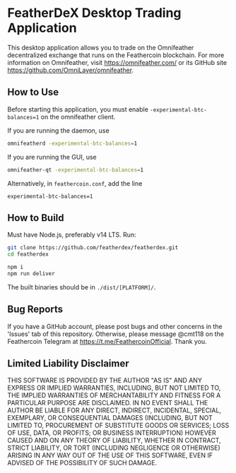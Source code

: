 # FeatherDeX Desktop Trading Application

This desktop application allows you to trade on the Omnifeather decentralized exchange that runs on the Feathercoin blockchain. For more information on Omnifeather, visit https://omnifeather.com/ or its GitHub site https://github.com/OmniLayer/omnifeather.

## How to Use

Before starting this application, you must enable `-experimental-btc-balances=1` on the omnifeather client.

If you are running the daemon, use

```bash
omnifeatherd -experimental-btc-balances=1
```

If you are running the GUI, use

```bash
omnifeather-qt -experimental-btc-balances=1
```

Alternatively, in `feathercoin.conf`, add the line

```experimental-btc-balances=1```

## How to Build

Must have Node.js, preferably v14 LTS. Run:

```bash
git clone https://github.com/featherdex/featherdex.git
cd featherdex
```

```bash
npm i
npm run deliver
```

The built binaries should be in `./dist/[PLATFORM]/`.

## Bug Reports

If you have a GitHub account, please post bugs and other concerns in the 'Issues' tab of this repository. Otherwise, please message @cmt118 on the Feathercoin Telegram at https://t.me/FeathercoinOfficial. Thank you.

## Limited Liability Disclaimer

THIS SOFTWARE IS PROVIDED BY THE AUTHOR
"AS IS" AND ANY EXPRESS OR IMPLIED WARRANTIES,
INCLUDING, BUT NOT LIMITED TO, THE IMPLIED WARRANTIES OF
MERCHANTABILITY AND FITNESS FOR A PARTICULAR PURPOSE ARE
DISCLAIMED. IN NO EVENT SHALL THE AUTHOR BE LIABLE FOR
ANY DIRECT, INDIRECT, INCIDENTAL, SPECIAL, EXEMPLARY, OR
CONSEQUENTIAL DAMAGES (INCLUDING, BUT NOT LIMITED TO,
PROCUREMENT OF SUBSTITUTE GOODS OR SERVICES; LOSS OF
USE, DATA, OR PROFITS; OR BUSINESS INTERRUPTION) HOWEVER
CAUSED AND ON ANY THEORY OF LIABILITY, WHETHER IN
CONTRACT, STRICT LIABILITY, OR TORT (INCLUDING
NEGLIGENCE OR OTHERWISE) ARISING IN ANY WAY OUT OF THE
USE OF THIS SOFTWARE, EVEN IF ADVISED OF THE POSSIBILITY
OF SUCH DAMAGE.
